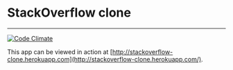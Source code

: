 # StackOverflow clone
***
[![Code Climate](https://codeclimate.com/github/kirill-dzv/so-clone/badges/gpa.svg)](https://codeclimate.com/github/kirill-dzv/so-clone)

This app can be viewed in action at [http://stackoverflow-clone.herokuapp.com](http://stackoverflow-clone.herokuapp.com/).
